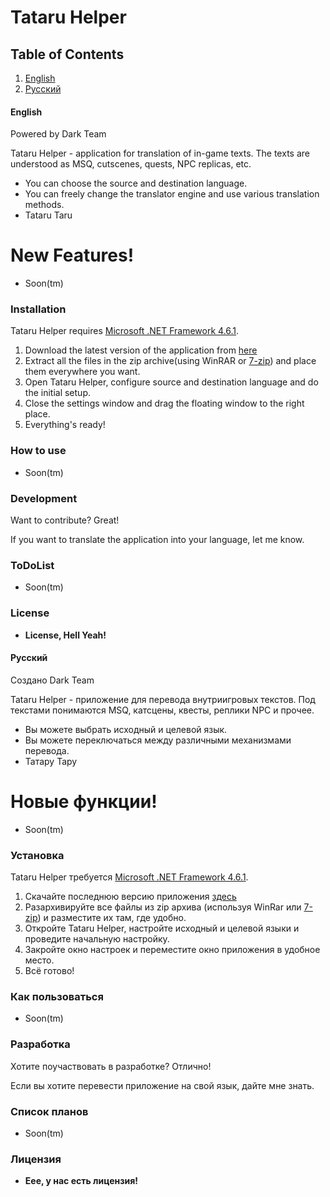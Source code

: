 # Tataru Helper

## Table of Contents
1. [English](#english)
2. [Русский](#русский)


#### English
Powered by Dark Team

Tataru Helper - application for translation of in-game texts. The texts are understood as MSQ, cutscenes, quests, NPC replicas, etc.

  - You can choose the source and destination language.
  - You can freely change the translator engine and use various translation methods.
  - Tataru Taru

# New Features!

  - Soon(tm)


### Installation

Tataru Helper requires [Microsoft .NET Framework 4.6.1](https://www.microsoft.com/en-us/download/details.aspx?id=49982).

1. Download the latest version of the application from [here](https://github.com/NightlyRevenger/TataruHelper/releases/latest)
2. Extract all the files in the zip archive(using WinRAR or [7-zip](https://www.7-zip.org/)) and place them everywhere you want.
3. Open Tataru Helper, configure source and destination language and do the initial setup.
4. Close the settings window and drag the floating window to the right place.
4. Everything's ready!

### How to use
- Soon(tm)

### Development

Want to contribute? Great!

If you want to translate the application into your language, let me know.



### ToDoList

 - Soon(tm)

### License

- **License, Hell Yeah!**

#### Русский
Создано Dark Team

Tataru Helper - приложение для перевода внутриигровых текстов. Под текстами понимаются MSQ, катсцены, квесты, реплики NPC и прочее.

  - Вы можете выбрать исходный и целевой язык.
  - Вы можете переключаться между различными механизмами перевода. 
  - Татару Тару

# Новые функции!

  - Soon(tm)


### Установка

Tataru Helper требуется [Microsoft .NET Framework 4.6.1](https://www.microsoft.com/en-us/download/details.aspx?id=49982).

1. Скачайте последнюю версию приложения [здесь](https://github.com/NightlyRevenger/TataruHelper/releases/latest)
2. Разархивируйте все файлы из zip архива (используя WinRar или [7-zip](https://www.7-zip.org/)) и разместите их там, где удобно.
3. Откройте Tataru Helper, настройте исходный и целевой языки и проведите начальную настройку.
4. Закройте окно настроек и переместите окно приложения в удобное место.
4. Всё готово!

### Как пользоваться
- Soon(tm)

### Разработка

Хотите поучаствовать в разработке? Отлично!

Если вы хотите перевести приложение на свой язык, дайте мне знать.


### Список планов

 - Soon(tm)

### Лицензия

- **Еее, у нас есть лицензия!**

